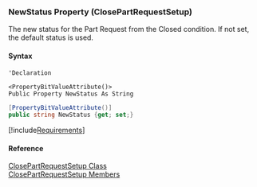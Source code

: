 ﻿### NewStatus Property (ClosePartRequestSetup)

The new status for the Part Request from the Closed condition. If not set, the default status is used.

#### Syntax

```vbnet
'Declaration

<PropertyBitValueAttribute()>
Public Property NewStatus As String
```

```csharp
[PropertyBitValueAttribute()]
public string NewStatus {get; set;}
```

[!include[Requirements](../partials/requirements.md)]

#### Reference

[ClosePartRequestSetup Class](FChoice.Toolkits.Clarify~FChoice.Toolkits.Clarify.Logistics.ClosePartRequestSetup.md)  
[ClosePartRequestSetup Members](FChoice.Toolkits.Clarify~FChoice.Toolkits.Clarify.Logistics.ClosePartRequestSetup_members.md)